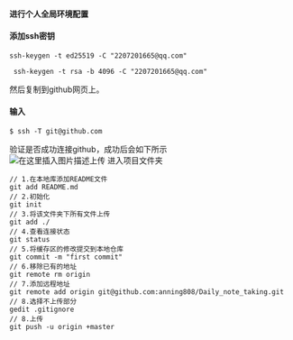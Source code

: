 #### 进行个人全局环境配置

#### 添加ssh密钥
```shell
ssh-keygen -t ed25519 -C "2207201665@qq.com"
```
```shell
 ssh-keygen -t rsa -b 4096 -C "2207201665@qq.com"
```

然后复制到github网页上。
#### 输入

```vi
$ ssh -T git@github.com
```

验证是否成功连接github，成功后会如下所示  
![在这里插入图片描述](https://img-blog.csdnimg.cn/8ce0e28e3d6347bd89271676ab86f0fd.png)上传
进入项目文件夹

```shell
// 1.在本地库添加README文件
git add README.md
// 2.初始化
git init
// 3.将该文件夹下所有文件上传
git add ./
// 4.查看连接状态
git status
// 5.将缓存区的修改提交到本地仓库
git commit -m "first commit"
// 6.移除已有的地址
git remote rm origin
// 7.添加远程地址
git remote add origin git@github.com:anning808/Daily_note_taking.git
// 8.选择不上传部分
gedit .gitignore
// 8.上传
git push -u origin +master
```
